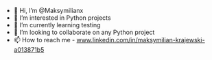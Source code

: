 - 👋 Hi, I’m @Maksymilianx
- 👀 I’m interested in Python projects
- 🌱 I’m currently learning testing
- 💞️ I’m looking to collaborate on any Python project
- 📫 How to reach me - www.linkedin.com/in/maksymilian-krajewski-a013871b5

<!---
Maksymilianx/Maksymilianx is a ✨ special ✨ repository because its `README.md` (this file) appears on your GitHub profile.
You can click the Preview link to take a look at your changes.
--->
